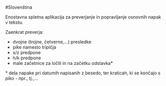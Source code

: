 #Slovenština

Enostavna spletna aplikacija za preverjanje in popravljanje osnovnih napak v tekstu.

Zaenkrat preverja:
- dvojne (trojne, četverne,…) presledke
- pike namesto tripičja
- s/z predpone
- h/k predpone
- male začetnice za ločili in na začetku odstavka\*


\* dela napake pri datumih napisanih z besedo, ter kraticah, ki se končajo s piko - npr., tj.,…
